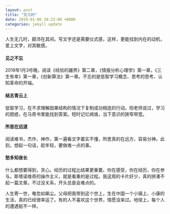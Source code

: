 ```yaml
---
layout: post
title: "无几时"
date: 2019-01-06 20:23:00 +0800
categories: jekyll update
---
```


人生无几时，颠沛在其间。写文字还是需要仪式感，这样，更能找到内在的动机，爱上文字，对其敏感。

#### 见之不忘
2019年1月3号晚，阅读《经验的疆界》第二章，《情报分析心理学》第一章，《三生有幸》第一章，《创新算法》第一章。不忘的是低智学习概念、思考的思考、认知革命的开端。

#### 结志青云上
低智学习，在不求理解因果结构的情况下复制成功相连的行动。阳老师说过，学习的困惑，在马奇书里能找到答案。短时记忆阀值，当下意识的狭窄带宽。

#### 所思在远道
阅读难书，杰作、神作，第一遍看文字着实不懂，所思真的在远方，容易分神。此刻，想起一句话，趁年轻，要做难一点的事。

#### 愁多知夜长
什么都想要得到，贪心。经历的过程比结果更重要。你在感受，你在经历，你在参与。斯塔诺维奇的操作主义，就是看重的是过程。我这周的卡片好少，真的拼凑不起一篇文章。不过没关系，开头总是会难点的。

人生寄一世，奄忽如飙尘。父母把我带到这个世上，生在中国一个小镇上、小康的生活，真的已经很幸运了。有的人不喜欢这个世界，情愿没来过。地球上，每个人的遭遇挺不一样。
